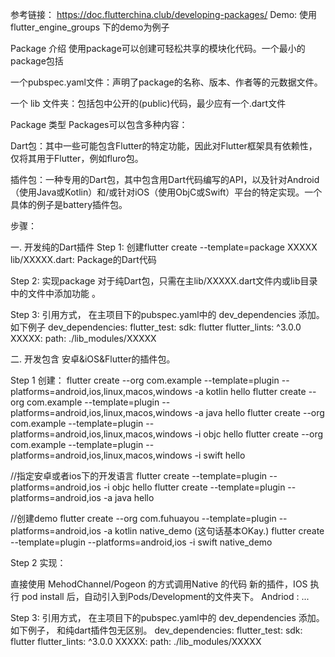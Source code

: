 参考链接： https://doc.flutterchina.club/developing-packages/
Demo: 使用flutter_engine_groups 下的demo为例子

Package 介绍
使用package可以创建可轻松共享的模块化代码。一个最小的package包括

一个pubspec.yaml文件：声明了package的名称、版本、作者等的元数据文件。

一个 lib 文件夹：包括包中公开的(public)代码，最少应有一个<package-name>.dart文件

Package 类型
Packages可以包含多种内容：

Dart包：其中一些可能包含Flutter的特定功能，因此对Flutter框架具有依赖性，仅将其用于Flutter，例如fluro包。

插件包：一种专用的Dart包，其中包含用Dart代码编写的API，以及针对Android（使用Java或Kotlin）和/或针对iOS（使用ObjC或Swift）平台的特定实现。一个具体的例子是battery插件包。

步骤： 

一. 开发纯的Dart插件
Step 1: 创建flutter create --template=package XXXXX
lib/XXXXX.dart:
Package的Dart代码

Step 2: 实现package
对于纯Dart包，只需在主lib/XXXXX.dart文件内或lib目录中的文件中添加功能 。

Step 3: 引用方式， 在主项目下的pubspec.yaml中的 dev_dependencies 添加。 如下例子
dev_dependencies:
  flutter_test:
    sdk: flutter
  flutter_lints: ^3.0.0
  XXXXX:
    path: ./lib_modules/XXXXX

二. 开发包含 安卓&iOS&Flutter的插件包。

Step 1 创建：
flutter create --org com.example --template=plugin --platforms=android,ios,linux,macos,windows -a kotlin hello 
flutter create --org com.example --template=plugin --platforms=android,ios,linux,macos,windows -a java hello
flutter create --org com.example --template=plugin --platforms=android,ios,linux,macos,windows -i objc hello
flutter create --org com.example --template=plugin --platforms=android,ios,linux,macos,windows -i swift hello

//指定安卓或者ios下的开发语言
flutter create --template=plugin --platforms=android,ios -i objc hello
flutter create --template=plugin --platforms=android,ios -a java hello

//创建demo
flutter create --org com.fuhuayou --template=plugin --platforms=android,ios -a kotlin native_demo (这句话基本OKay.)
flutter create --template=plugin --platforms=android,ios -i swift native_demo


Step 2 实现：

直接使用 MehodChannel/Pogeon 的方式调用Native 的代码
新的插件，IOS 执行 pod install 后，自动引入到Pods/Development的文件夹下。
Andriod : ... 


Step 3: 引用方式， 在主项目下的pubspec.yaml中的 dev_dependencies 添加。 如下例子， 和纯dart插件包无区别。
dev_dependencies:
  flutter_test:
    sdk: flutter
  flutter_lints: ^3.0.0
  XXXXX:
    path: ./lib_modules/XXXXX




